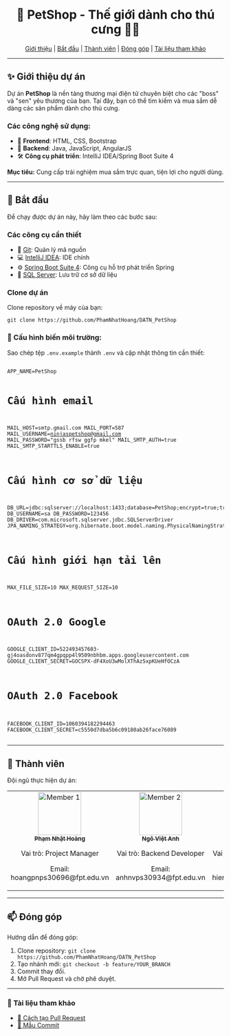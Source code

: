 <h1 align="center" style="font-weight: bold;">🐾 PetShop - Thế giới dành cho thú cưng 🐶🐱</h1>

<p align="center">
  <a href="#about">Giới thiệu</a> |
  <a href="#getting-started">Bắt đầu</a> |
  <a href="#team">Thành viên</a> |
  <a href="#contribute">Đóng góp</a> |
  <a href="#references">Tài liệu tham khảo</a>
</p>

---

<h2 id="about">✨ Giới thiệu dự án</h2>
<p>Dự án <b>PetShop</b> là nền tảng thương mại điện tử chuyên biệt cho các "boss" và "sen" yêu thương của bạn. Tại đây, bạn có thể tìm kiếm và mua sắm dễ dàng các sản phẩm dành cho thú cưng.</p>

<h3>Các công nghệ sử dụng:</h3>
<ul>
  <li>🌟 <b>Frontend</b>: HTML, CSS, Bootstrap</li>
  <li>🔧 <b>Backend</b>: Java, JavaScript, AngularJS</li>
  <li>🛠 <b>Công cụ phát triển</b>: IntelliJ IDEA/Spring Boot Suite 4</li>
</ul>
<p><b>Mục tiêu:</b> Cung cấp trải nghiệm mua sắm trực quan, tiện lợi cho người dùng.</p>

---

<h2 id="getting-started">🚀 Bắt đầu</h2>
<p>Để chạy được dự án này, hãy làm theo các bước sau:</p>

<h3>Các công cụ cần thiết</h3>
<ul>
  <li>🔗 <a href="https://git-scm.com/">Git</a>: Quản lý mã nguồn</li>
  <li>💻 <a href="https://www.jetbrains.com/idea/">IntelliJ IDEA</a>: IDE chính</li>
  <li>⚙️ <a href="https://spring.io/tools">Spring Boot Suite 4</a>: Công cụ hỗ trợ phát triển Spring</li>
  <li>📂 <a href="https://www.microsoft.com/en-us/sql-server">SQL Server</a>: Lưu trữ cơ sở dữ liệu</li>
</ul>

<h3>Clone dự án</h3>
<p>Clone repository về máy của bạn:</p>
<pre>
<code>git clone https://github.com/PhamNhatHoang/DATN_PetShop</code>
</pre>

<h3>🔧 Cấu hình biến môi trường:</h3> <p>Sao chép tệp <code>.env.example</code> thành <code>.env</code> và cập nhật thông tin cần thiết:</p>
<pre>
<code>
APP_NAME=PetShop

# Cấu hình email
MAIL_HOST=smtp.gmail.com
MAIL_PORT=587
MAIL_USERNAME=ninjaspetshop@gmail.com
MAIL_PASSWORD="gssb rfsw ggfp mkel"
MAIL_SMTP_AUTH=true
MAIL_SMTP_STARTTLS_ENABLE=true

# Cấu hình cơ sở dữ liệu
DB_URL=jdbc:sqlserver://localhost:1433;database=PetShop;encrypt=true;trustServerCertificate=true;
DB_USERNAME=sa
DB_PASSWORD=123456
DB_DRIVER=com.microsoft.sqlserver.jdbc.SQLServerDriver
JPA_NAMING_STRATEGY=org.hibernate.boot.model.naming.PhysicalNamingStrategyStandardImpl

# Cấu hình giới hạn tải lên
MAX_FILE_SIZE=10
MAX_REQUEST_SIZE=10

# OAuth 2.0 Google
GOOGLE_CLIENT_ID=522493457603-gj4oasdonv877qm4gpqpp4l9509nbhbm.apps.googleusercontent.com
GOOGLE_CLIENT_SECRET=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

# OAuth 2.0 Facebook
FACEBOOK_CLIENT_ID=1060394182294463
FACEBOOK_CLIENT_SECRET=c5550d7dba5b6c09180ab26face76089
</code>
</pre>

---

<h2 id="team">🤝 Thành viên</h2>
<p>Đội ngũ thực hiện dự án:</p>
<table>
  <tr>
    <td align="center">
      <a href="https://github.com/member1">
        <img src="https://thanhcongfarm.com/wp-content/uploads/2022/05/anh-cho-hai-20.jpg" width="100px;" alt="Member 1"/>
        <br><sub><b>Phạm Nhật Hoàng</b></sub>
      </a>
      <p>Vai trò: Project Manager</p>
      <p>Email: hoangpnps30696@fpt.edu.vn</p>
    </td>
    <td align="center">
      <a href="https://github.com/member2">
        <img src="https://thanhcongfarm.com/wp-content/uploads/2022/05/anh-cho-hai-20.jpg" width="100px;" alt="Member 2"/>
        <br><sub><b>Ngô Việt Anh</b></sub>
      </a>
      <p>Vai trò: Backend Developer</p>
      <p>Email: anhnvps30934@fpt.edu.vn</p>
    </td>
    <td align="center">
      <a href="https://github.com/member3">
        <img src="https://thanhcongfarm.com/wp-content/uploads/2022/05/anh-cho-hai-20.jpg" width="100px;" alt="Member 3"/>
        <br><sub><b>Lê Hoàng Hiền</b></sub>
      </a>
      <p>Vai trò: Frontend Developer</p>
      <p>Email: hienlhps31008@fpt.edu.vn</p>
    </td>
    <td align="center">
      <a href="https://github.com/member4">
        <img src="https://thanhcongfarm.com/wp-content/uploads/2022/05/anh-cho-hai-20.jpg" width="100px;" alt="Member 4"/>
        <br><sub><b>Nguyễn Trọng Phúc</b></sub>
      </a>
      <p>Vai trò: Backend Developer</p>
      <p>Email: phucntps30804@fpt.edu.vn</p>
    </td>
    <td align="center">
      <a href="https://github.com/member5">
        <img src="https://thanhcongfarm.com/wp-content/uploads/2022/05/anh-cho-hai-20.jpg" width="100px;" alt="Member 5"/>
        <br><sub><b>Đỗ Minh Tâm</b></sub>
      </a>
      <p>Vai trò: Backend Developer</p>
      <p>Email: tamdmps36365@fpt.edu.vn</p>
    </td>
  </tr>
</table>

---

<h2 id="contribute">📫 Đóng góp</h2>
<p>Hướng dẫn để đóng góp:</p>
<ol>
  <li>Clone repository: <code>git clone https://github.com/PhamNhatHoang/DATN_PetShop</code></li>
  <li>Tạo nhánh mới: <code>git checkout -b feature/YOUR_BRANCH</code></li>
  <li>Commit thay đổi.</li>
  <li>Mở Pull Request và chờ phê duyệt.</li>
</ol>

---

<h3 id="references">📖 Tài liệu tham khảo</h3>
<ul>
  <li><a href="https://www.atlassian.com/git/tutorials/making-a-pull-request">📝 Cách tạo Pull Request</a></li>
  <li><a href="https://gist.github.com/joshbuchea/6f47e86d2510bce28f8e7f42ae84c716">💾 Mẫu Commit</a></li>
</ul>
